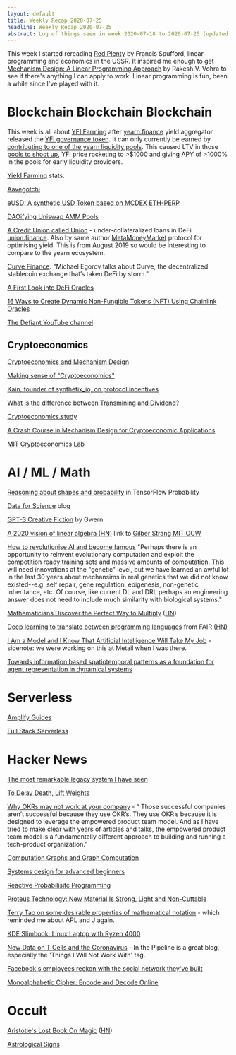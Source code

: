 ```yaml
---
layout: default
title: Weekly Recap 2020-07-25
headline: Weekly Recap 2020-07-25
abstract: Log of things seen in week 2020-07-18 to 2020-07-25 (updated mid week)
---
```

This week I started rereading [Red Plenty](https://www.amazon.co.uk/Red-Plenty-Francis-Spufford-ebook/dp/B0044DEFSC) by Francis Spufford, linear programming and economics in the USSR.  It inspired me enough to get [Mechanism Design: A Linear Programming Approach](https://www.amazon.co.uk/gp/product/B00H7WPE00) by Rakesh V. Vohra to see if there's anything I can apply to work.  Linear programming is fun, been a while since I've played with it.  

# Blockchain Blockchain Blockchain

This week is all about [YFI Farming](https://defirate.com/yfi-governance-token/) after [yearn.finance](https://yearn.finance) yield aggregator
released the [YFI governance token](https://gov.yearn.finance/).  It can only currently be earned by [contributing to one of the yearn liquidity pools](https://medium.com/iearn/earning-yfi-y-curve-fi-53b5fd347f0f).
This caused LTV in those [pools to shoot up](https://defipulse.com/yearn.finance), YFI price rocketing to \>\$1000 and giving APY of \>1000% in the pools for early liquidity providers.

[Yield Farming](https://yieldfarming.info/) stats.

[Aavegotchi](https://hackmd.io/@aavegotchi/faq)

[eUSD: A synthetic USD Token based on MCDEX ETH-PERP](https://forum.mcdex.io/t/eusd-a-synthetic-usd-token-based-on-mcdex-eth-perp/45)

[DAOifying Uniswap AMM Pools](https://medium.com/sunnya97/daoifying-uniswap-automated-market-maker-pools-655a2541c5f8)

[A Credit Union called Union](https://medium.com/primeradiant/a-credit-union-called-union-521358a995cc) - under-collateralized loans in DeFi [union.finance](https://union.finance/).  Also by same author [MetaMoneyMarket](https://medium.com/primeradiant/introducing-metamoneymarket-62b23969c7ea) protocol for optimising yield.  This is from August 2019 so would be interesting to compare to the yearn ecosystem.

[Curve Finance](https://defiprime.com/curve): "Michael Egorov talks about Curve, the decentralized stablecoin exchange that’s taken DeFi by storm."

[A First Look into DeFi Oracles](https://arxiv.org/abs/2005.04377)

[16 Ways to Create Dynamic Non-Fungible Tokens (NFT) Using Chainlink Oracles](https://blog.chain.link/create-dynamic-nfts-using-chainlink-oracles/)

[The Defiant YouTube channel](https://www.youtube.com/channel/UCL0J4MLEdLP0-UyLu0hCktg)

## Cryptoeconomics
[Cryptoeconomics and Mechanism Design](https://hackernoon.com/cryptoeconomics-and-mechanism-design-85508310e931)

[Making sense of "Cryptoeconomics"](https://medium.com/l4-media/making-sense-of-cryptoeconomics-5edea77e4e8d)

[Kain, founder of synthetix_io, on protocol incentives](https://twitter.com/kaiynne/status/1285010864387457025)

[What is the difference between Transmining and Dividend?](https://medium.com/@transminer/what-is-the-difference-between-transmining-and-dividend-6013a074c870)

[Cryptoeconomics.study](https://cryptoeconomics.study/)

[A Crash Course in Mechanism Design for Cryptoeconomic Applications](https://medium.com/blockchannel/a-crash-course-in-mechanism-design-for-cryptoeconomic-applications-a9f06ab6a976)

[MIT Cryptoeconomics Lab](https://ce.mit.edu/)

# AI / ML / Math

[Reasoning about shapes and probability](https://ericmjl.github.io/blog/2019/5/29/reasoning-about-shapes-and-probability-distributions/) in TensorFlow Probability

[Data for Science](https://medium.com/data-for-science) blog

[GPT-3 Creative Fiction](https://www.gwern.net/GPT-3) by Gwern

[A 2020 vision of linear algebra (HN)](https://news.ycombinator.com/item?id=23150699) link to [Gilber Strang MIT OCW](https://ocw.mit.edu/resources/res-18-010-a-2020-vision-of-linear-algebra-spring-2020/index.htm)

[How to revolutionise AI and become famous](https://twitter.com/rodneyabrooks/status/1204249201913122817) "Perhaps there is an opportunity to reinvent evolutionary computation and exploit the competition ready training sets and massive amounts of computation. This will need innovations at the "genetic" level, but we have learned an awful lot in the last 30 years about mechansims in real genetics that we did not know existed--e.g. self repair, gene regulation, epigenesis, non-genetic inheritance, etc. Of course, like current DL and DRL perhaps an engineering answer does not need to include much similarity with biological systems."

[Mathematicians Discover the Perfect Way to Multiply](https://www.quantamagazine.org/mathematicians-discover-the-perfect-way-to-multiply-20190411/) ([HN](https://news.ycombinator.com/item?id=23919869))

[Deep learning to translate between programming languages](https://ai.facebook.com/blog/deep-learning-to-translate-between-programming-languages) from FAIR ([HN](https://news.ycombinator.com/item?id=23914465))

[I Am a Model and I Know That Artificial Intelligence Will Take My Job](https://news.ycombinator.com/item?id=23925664) - sidenote: we were working on this at Metail when I was there.

[Towards information based spatiotemporal patterns as a foundation for agent representation in dynamical systems](https://arxiv.org/abs/1605.05676v1)



# Serverless
[Amplify Guides](https://docs.amplify.aws/guides)

[Full Stack Serverless](https://www.amazon.co.uk/Full-Stack-Serverless-Nader-Dabit-ebook/dp/B08CXNRPZC)

# Hacker News
[The most remarkable legacy system I have seen](https://news.ycombinator.com/item?id=23817881)

[To Delay Death, Lift Weights](https://news.ycombinator.com/item?id=23855564)

[Why OKRs may not work at your company](https://news.ycombinator.com/item?id=23892773) - “ Those successful companies aren’t successful because they use OKR’s. They use OKR’s because it is designed to leverage the empowered product team model. And as I have tried to make clear with years of articles and talks, the empowered product team model is a fundamentally different approach to building and running a tech-product organization.”

[Computation Graphs and Graph Computation](https://news.ycombinator.com/item?id=23878381)

[Systems design for advanced beginners](https://news.ycombinator.com/item?id=23904000)

[Reactive Probabilisitc Programming](https://news.ycombinator.com/item?id=23901374)

[Proteus Technology: New Material Is Strong, Light and Non-Cuttable](https://news.ycombinator.com/item?id=23901635)

[Terry Tao on some desirable properties of mathematical notation](https://news.ycombinator.com/item?id=23911903) - which reminded me about APL and J again.

[KDE Slimbook: Linux Laptop with Ryzen 4000](https://news.ycombinator.com/item?id=23923381)

[New Data on T Cells and the Coronavirus](https://news.ycombinator.com/item?id=23902361) - In the Pipeline is a great blog, especially the 'Things I Will Not Work With' tag.

[Facebook's employees reckon with the social network they've built](https://news.ycombinator.com/item?id=23928776)

[Monoalphabetic Cipher: Encode and Decode Online](https://news.ycombinator.com/item?id=23871317)

# Occult
[Aristotle's Lost Book On Magic](https://www.ancientmedicine.org/home/2018/3/11/aristotles-lost-book-on-magic) ([HN](https://news.ycombinator.com/item?id=23913571))

[Astrological Signs](https://en.wikipedia.org/wiki/Astrological_sign)
